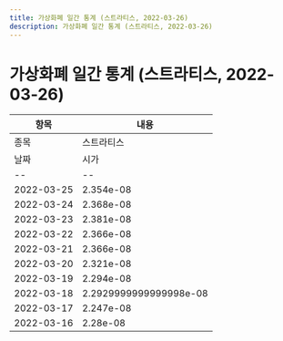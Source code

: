 ```yaml
---
title: 가상화폐 일간 통계 (스트라티스, 2022-03-26)
description: 가상화폐 일간 통계 (스트라티스, 2022-03-26)
---
```


가상화폐 일간 통계 (스트라티스, 2022-03-26)
===

|항목|내용|
|--|--|
|종목|스트라티스||마켓|BTC-STRAX||종류|일 단위 캔들||기간|2022-03-16T09:00:00 - 2022-03-25T09:00:00|
|날짜|시가|저가|고가|종가|비고|
|--|--|--|--|--|--|
|2022-03-25|2.354e-08|2.35e-08|2.416e-08|2.35e-08|    |
|2022-03-24|2.368e-08|2.356e-08|2.5789999999999998e-08|2.356e-08|    |
|2022-03-23|2.381e-08|2.381e-08|2.47e-08|2.429e-08|    |
|2022-03-22|2.366e-08|2.329e-08|2.383e-08|2.383e-08|    |
|2022-03-21|2.366e-08|2.3379999999999998e-08|2.449e-08|2.3900000000000002e-08|    |
|2022-03-20|2.321e-08|2.321e-08|2.366e-08|2.366e-08|    |
|2022-03-19|2.294e-08|2.294e-08|2.389e-08|2.3139999999999997e-08|    |
|2022-03-18|2.2929999999999998e-08|2.292e-08|2.306e-08|2.294e-08|    |
|2022-03-17|2.247e-08|2.247e-08|2.377e-08|2.2960000000000002e-08|    |
|2022-03-16|2.28e-08|2.245e-08|2.3220000000000002e-08|2.278e-08|    |
